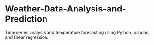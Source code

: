 # Weather-Data-Analysis-and-Prediction
Time series analysis and temperature forecasting using Python, pandas, and linear regression.
